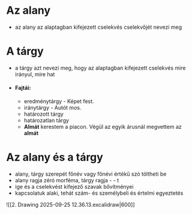 
# Az alany
- az alany az alaptagban kifejezett cselekvés cselekvőjét nevezi meg

# A tárgy
- a tárgy azt nevezi meg, hogy az alaptagban kifejezett cselekvés mire irányul, mire hat
- #### Fajtái:
	- eredménytárgy - Képet fest.
	- iránytárgy - Autót mos.
	- határozott tárgy
	- határozatlan tárgy
	- **Almát** kerestem a piacon. Végül az egyik árusnál megvettem az **almát**

# Az alany és a tárgy 
- alany, tárgy szerepét főnév vagy főnévi értékű szó töltheti be
- alany ragja  zéró morféma, tárgy ragja  - - t
- ige és a cselekvést kifejező szavak bővítményei
- kapcsolatuk  alaki, tehát szám- és személybeli és értelmi egyeztetés

![[2. Drawing 2025-09-25 12.36.13.excalidraw|600]]